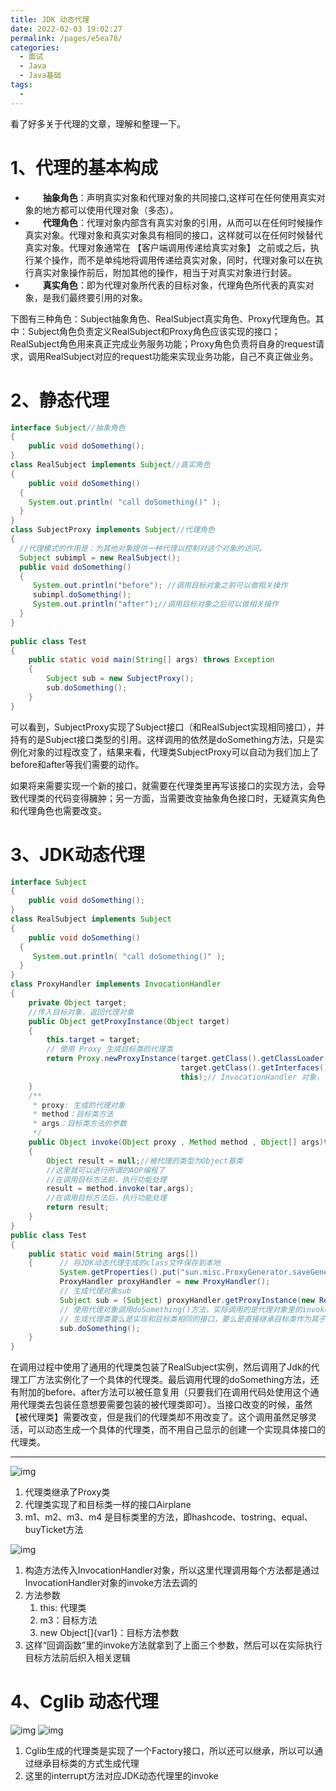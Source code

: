 ```yaml
---
title: JDK 动态代理
date: 2022-02-03 19:02:27
permalink: /pages/e5ea78/
categories:
  - 面试
  - Java
  - Java基础
tags:
  - 
---
```

看了好多关于代理的文章，理解和整理一下。
# 1、代理的基本构成
- 　　**抽象角色**：声明真实对象和代理对象的共同接口,这样可在任何使用真实对象的地方都可以使用代理对象（多态）。
- 　　**代理角色**：代理对象内部含有真实对象的引用，从而可以在任何时候操作真实对象。代理对象和真实对象具有相同的接口，这样就可以在任何时候替代真实对象。代理对象通常在 【客户端调用传递给真实对象】 之前或之后，执行某个操作，而不是单纯地将调用传递给真实对象，同时，代理对象可以在执行真实对象操作前后，附加其他的操作，相当于对真实对象进行封装。
- 　　**真实角色**：即为代理对象所代表的目标对象，代理角色所代表的真实对象，是我们最终要引用的对象。



下图有三种角色：Subject抽象角色、RealSubject真实角色、Proxy代理角色。其中：Subject角色负责定义RealSubject和Proxy角色应该实现的接口；RealSubject角色用来真正完成业务服务功能；Proxy角色负责将自身的request请求，调用RealSubject对应的request功能来实现业务功能，自己不真正做业务。



#  2、静态代理

```java
interface Subject//抽象角色
{  
    public void doSomething();  
}
class RealSubject implements Subject//真实角色
{  
    public void doSomething()  
  {  
    System.out.println( "call doSomething()" );  
  }  
}
class SubjectProxy implements Subject//代理角色
{
  //代理模式的作用是：为其他对象提供一种代理以控制对这个对象的访问。
  Subject subimpl = new RealSubject();
  public void doSomething()
  {
     System.out.println("before"); //调用目标对象之前可以做相关操作
     subimpl.doSomething();
     System.out.println("after");//调用目标对象之后可以做相关操作
  }
}
 
public class Test
{
    public static void main(String[] args) throws Exception
    {
        Subject sub = new SubjectProxy();
        sub.doSomething();
    }
}
```

可以看到，SubjectProxy实现了Subject接口（和RealSubject实现相同接口），并持有的是Subject接口类型的引用。这样调用的依然是doSomething方法，只是实例化对象的过程改变了，结果来看，代理类SubjectProxy可以自动为我们加上了before和after等我们需要的动作。

如果将来需要实现一个新的接口，就需要在代理类里再写该接口的实现方法，会导致代理类的代码变得臃肿；另一方面，当需要改变抽象角色接口时，无疑真实角色和代理角色也需要改变。



# 3、JDK动态代理

```java
interface Subject  
{  
    public void doSomething();  
}
class RealSubject implements Subject  
{  
    public void doSomething()  
  {  
     System.out.println( "call doSomething()" );  
  }  
}
class ProxyHandler implements InvocationHandler
{
    private Object target;
    //传入目标对象，返回代理对象
    public Object getProxyInstance(Object target)
    {
        this.target = target;
        // 使用 Proxy 生成目标类的代理类
        return Proxy.newProxyInstance(target.getClass().getClassLoader(),// 生成的代理对象和目标对象使用同一类加载器
                                      target.getClass().getInterfaces(),// 目标对象实现的所有接口，因为生成的代理类也需要实现这些接口
                                      this);// InvocationHandler 对象，
    } 
    /**
     * proxy: 生成的代理对象
     * method：目标类方法
     * args：目标类方法的参数
     */
    public Object invoke(Object proxy , Method method , Object[] args)throws Throwable//不依赖具体接口实现
    {
        Object result = null;//被代理的类型为Object基类
        //这里就可以进行所谓的AOP编程了
        //在调用目标方法前，执行功能处理
        result = method.invoke(tar,args);
        //在调用目标方法后，执行功能处理
        return result;
    }
}
public class Test
{
    public static void main(String args[])
    {      // 将JDK动态代理生成的class文件保存到本地
           System.getProperties().put("sun.misc.ProxyGenerator.saveGeneratedFiles", "true");
           ProxyHandler proxyHandler = new ProxyHandler();
           // 生成代理对象sub
           Subject sub = (Subject) proxyHandler.getProxyInstance(new RealSubject());
           // 使用代理对象调用doSomething()方法，实际调用的是代理对象里的invoke方法（生成的代理类继承了Proxy，重写invoke方法，而invoke方法的逻辑由“回调函数”InvocationHandler指定）
           // 生成代理类要么是实现和目标类相同的接口，要么是直接继承目标类作为其子类，而JDK动态代理机制生成的代理类已经继承了一个Proxy类，不能再继承目标类了（java是单继承），所以只能通过实现和目标类相同的接口的形式去代理目标类。这就是为什么使用JDK动态代理目标类必须实现接口的原因！
           sub.doSomething();
    }
}
```



在调用过程中使用了通用的代理类包装了RealSubject实例，然后调用了Jdk的代理工厂方法实例化了一个具体的代理类。最后调用代理的doSomething方法，还有附加的before、after方法可以被任意复用（只要我们在调用代码处使用这个通用代理类去包装任意想要需要包装的被代理类即可）。当接口改变的时候，虽然【被代理类】需要改变，但是我们的代理类却不用改变了。这个调用虽然足够灵活，可以动态生成一个具体的代理类，而不用自己显示的创建一个实现具体接口的代理类。



---

![img](https://code-starter-1302897259.cos.ap-beijing.myqcloud.com/image/image-20220203212620928.png)



1. 代理类继承了Proxy类
2. 代理类实现了和目标类一样的接口Airplane
3. m1、m2、m3、m4 是目标类里的方法，即hashcode、tostring、equal、buyTicket方法



![img](https://code-starter-1302897259.cos.ap-beijing.myqcloud.com/image/image-20220203212641571.png)



1. 构造方法传入InvocationHandler对象，所以这里代理调用每个方法都是通过InvocationHandler对象的invoke方法去调的
2. 方法参数
    1. this: 代理类
    2. m3：目标方法
    3. new Object[]{var1}：目标方法参数
3. 这样“回调函数”里的invoke方法就拿到了上面三个参数，然后可以在实际执行目标方法前后织入相关逻辑 





# 4、Cglib 动态代理

![img](https://code-starter-1302897259.cos.ap-beijing.myqcloud.com/image/image-20220203212919606.png)
![img](https://code-starter-1302897259.cos.ap-beijing.myqcloud.com/image/image-20220203212950330.png)

1. Cglib生成的代理类是实现了一个Factory接口，所以还可以继承，所以可以通过继承目标类的方式生成代理
2. 这里的interrupt方法对应JDK动态代理里的invoke

